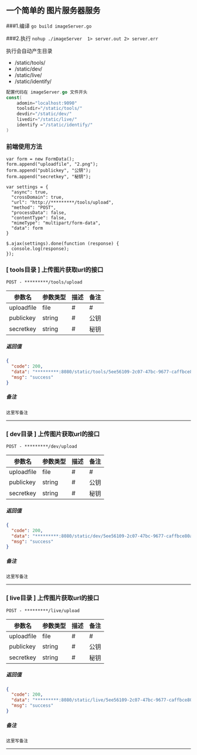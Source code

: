 ## 一个简单的 图片服务器服务

###1.编译
`go build imageServer.go`

###2.执行
`nohup ./imageServer  1> server.out 2> server.err`

执行会自动产生目录

- /static/tools/
- /static/dev/
- /static/live/
- /static/identify/

```go
配置代码在 imageServer.go 文件开头
const(
	adomin="localhost:9090"
	toolsdir="/static/tools/"
	devdir="/static/dev/"
	livedir="/static/live/"
	identify ="/static/identify/"
)
```

### 前端使用方法
````
var form = new FormData();
form.append("uploadfile", "2.png");
form.append("publickey", "公钥");
form.append("secretkey", "秘钥");

var settings = {
  "async": true,
  "crossDomain": true,
  "url": "http://*********/tools/upload",
  "method": "POST",
  "processData": false,
  "contentType": false,
  "mimeType": "multipart/form-data",
  "data": form
}

$.ajax(settings).done(function (response) {
  console.log(response);
});
````



### [ tools目录 ] 上传图片获取url的接口

`POST - *********/tools/upload`

|  参数名 |  参数类型 |  描述  | 备注  |
| ------------ | ------------ | ------------ | ------------ |
|  uploadfile  |  file  |  #  |  #  |
|  publickey  |  string  |  #  |  公钥  |
|  secretkey  |  string  |  #  |  秘钥  |

##### 返回值
```json
{
  "code": 200,
  "data": "*********:8080/static/tools/5ee56109-2c07-47bc-9677-caffbce80a89.png",
  "msg": "success"
}
```
##### 备注
```
这里写备注
```
------------


### [ dev目录 ] 上传图片获取url的接口

`POST - *********/dev/upload`

|  参数名 |  参数类型 |  描述  | 备注  |
| ------------ | ------------ | ------------ | ------------ |
|  uploadfile  |  file  |  #  |  #  |
|  publickey  |  string  |  #  |  公钥  |
|  secretkey  |  string  |  #  |  秘钥  |

##### 返回值
```json
{
  "code": 200,
  "data": "*********:8080/static/dev/5ee56109-2c07-47bc-9677-caffbce80a89.png",
  "msg": "success"
}
```
##### 备注
```
这里写备注
```
------------


### [ live目录 ] 上传图片获取url的接口

`POST - *********/live/upload`

|  参数名 |  参数类型 |  描述  | 备注  |
| ------------ | ------------ | ------------ | ------------ |
|  uploadfile  |  file  |  #  |  #  |
|  publickey  |  string  |  #  |  公钥  |
|  secretkey  |  string  |  #  |  秘钥  |

##### 返回值
```json
{
  "code": 200,
  "data": "*********:8080/static/live/5ee56109-2c07-47bc-9677-caffbce80a89.png",
  "msg": "success"
}
```
##### 备注
```
这里写备注
```
------------